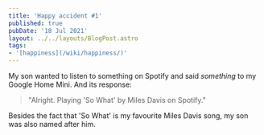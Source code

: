 ```yaml
---
title: 'Happy accident #1'
published: true
pubDate: '18 Jul 2021'
layout: ../../layouts/BlogPost.astro
tags:
- '[happiness](/wiki/happiness/)'
---
```


My son wanted to listen to something on Spotify and said *something* to my Google Home Mini. And its response:

> "Alright. Playing 'So What' by Miles Davis on Spotify."

Besides the fact that 'So What' is my favourite Miles Davis song, my son was also named after him.